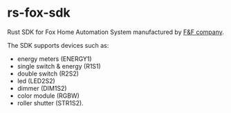 # rs-fox-sdk

Rust SDK for Fox Home Automation System manufactured by [F&F company](https://www.fif.com.pl/en/). 

The SDK supports devices such as:

- energy meters (ENERGY1)
- single switch & energy (R1S1)
- double switch (R2S2)
- led (LED2S2)
- dimmer (DIM1S2)
- color module (RGBW)
- roller shutter (STR1S2).
